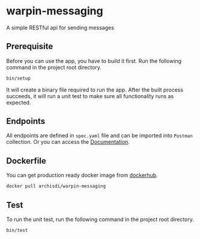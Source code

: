 # warpin-messaging

A simple RESTful api for sending messages

## Prerequisite

Before you can use the app, you have to build it first. Run the following command in the project root directory. 
```bash
bin/setup
```
It will create a binary file required to run the app. After the built process succeeds, it will run a unit test to make sure all functionality runs as expected. 

## Endpoints
All endpoints are defined in ```spec.yaml``` file and can be imported into ```Postman``` collection. Or you can access the [Documentation](https://app.swaggerhub.com/apis-docs/archisdi/warpin-messaging/1.0).

## Dockerfile
You can get production ready docker image from [dockerhub](https://hub.docker.com/repository/docker/archisdi/warpin-messaging).
```bash
docker pull archisdi/warpin-messaging
```

## Test
To run the unit test, run the following command in the project root directory. 
```bash
bin/test
```